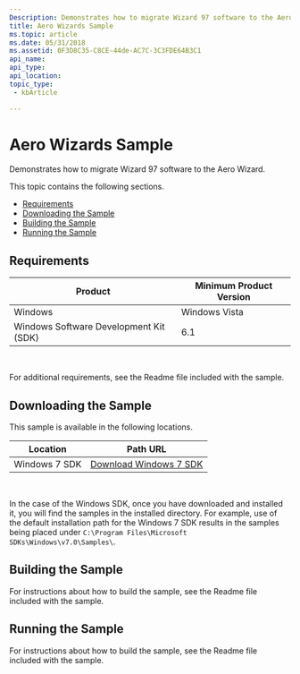 ```yaml
---
Description: Demonstrates how to migrate Wizard 97 software to the Aero Wizard.
title: Aero Wizards Sample
ms.topic: article
ms.date: 05/31/2018
ms.assetid: 0F3D8C35-C8CE-44de-AC7C-3C3FDE64B3C1
api_name: 
api_type: 
api_location: 
topic_type: 
 - kbArticle

---
```


# Aero Wizards Sample

Demonstrates how to migrate Wizard 97 software to the Aero Wizard.

This topic contains the following sections.

-   [Requirements](#requirements)
-   [Downloading the Sample](#downloading-the-sample)
-   [Building the Sample](#building-the-sample)
-   [Running the Sample](#running-the-sample)

## Requirements



| Product                                | Minimum Product Version |
|----------------------------------------|-------------------------|
| Windows                                | Windows Vista           |
| Windows Software Development Kit (SDK) | 6.1                     |



 

For additional requirements, see the Readme file included with the sample.

## Downloading the Sample

This sample is available in the following locations.



| Location      | Path URL                                                                  |
|---------------|---------------------------------------------------------------------------|
| Windows 7 SDK | [Download Windows 7 SDK](https://go.microsoft.com/fwlink/p/?linkid=129787) |



 

In the case of the Windows SDK, once you have downloaded and installed it, you will find the samples in the installed directory. For example, use of the default installation path for the Windows 7 SDK results in the samples being placed under `C:\Program Files\Microsoft SDKs\Windows\v7.0\Samples\`.

## Building the Sample

For instructions about how to build the sample, see the Readme file included with the sample.

## Running the Sample

For instructions about how to build the sample, see the Readme file included with the sample.

 

 



